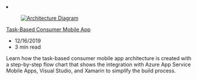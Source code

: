 <!-- This file is automatically generated by build/architectures/build_index.py. Any updates will be lost. -->

<!-- markdownlint-disable MD033 -->

<li class="grid-item item-column" data-categories="Mobile Developer Tools ">
<article class="card">
    <div class="card-header has-margin-bottom-none" aria-hidden="true">
        <figure class="image diagram has-height-175 has-overflow-hidden level">
            <a href="/azure/architecture/solution-ideas/articles/task-based-consumer-mobile-app"><img src="/azure/architecture/browse/thumbs/task-based-consumer-mobile-app.png" class="diagram" alt="Architecture Diagram" data-linktype="relative-path"></a>
        </figure>
    </div>
    <div class="card-content">
        <a class="card-content-title has-margin-top-none" href="/azure/architecture/solution-ideas/articles/task-based-consumer-mobile-app">
            <p>Task-Based Consumer Mobile App</p>
        </a>
        <ul class="card-content-metadata">
            <li>12/16/2019</li>
            <li>3 min read</li>
        </ul>
        <p class="card-content-description">Learn how the task-based consumer mobile app architecture is created with a step-by-step flow chart that shows the integration with Azure App Service Mobile Apps, Visual Studio, and Xamarin to simplify the build process.</p>
        <div class="bottom-to-top-fade is-hidden-mobile"></div>
    </div>
</article>
</li>
